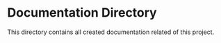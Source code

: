 # Documentation Directory

This directory contains all created documentation related of this project.
